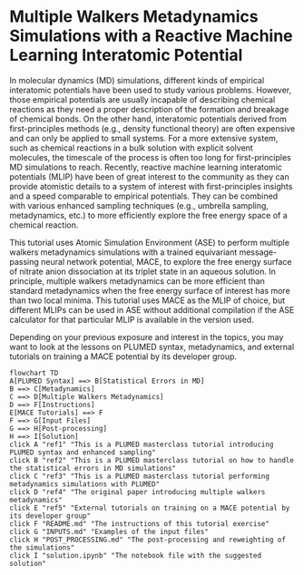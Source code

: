 # Multiple Walkers Metadynamics Simulations with a Reactive Machine Learning Interatomic Potential

In molecular dynamics (MD) simulations, different kinds of empirical interatomic potentials have been used to study various problems. However, those empirical potentials are usually incapable of describing chemical reactions as they need a proper description of the formation and breakage of chemical bonds. On the other hand, interatomic potentials derived from first-principles methods (e.g., density functional theory) are often expensive and can only be applied to small systems. For a more extensive system, such as chemical reactions in a bulk solution with explicit solvent molecules, the timescale of the process is often too long for first-principles MD simulations to reach. Recently, reactive machine learning interatomic potentials (MLIP) have been of great interest to the community as they can provide atomistic details to a system of interest with first-principles insights and a speed comparable to empirical potentials. They can be combined with various enhanced sampling techniques (e.g., umbrella sampling, metadynamics, etc.) to more efficiently explore the free energy space of a chemical reaction.

This tutorial uses Atomic Simulation Environment (ASE) to perform multiple walkers metadynamics simulations with a trained equivariant message-passing neural network potential, MACE, to explore the free energy surface of nitrate anion dissociation at its triplet state in an aqueous solution. In principle, multiple walkers metadynamics can be more efficient than standard metadynamics when the free energy surface of interest has more than two local minima. This tutorial uses MACE as the MLIP of choice, but different MLIPs can be used in ASE without additional compilation if the ASE calculator for that particular MLIP is available in the version used.

Depending on your previous exposure and interest in the topics, you may want to look at the lessons on PLUMED syntax, metadynamics, and external tutorials on training a MACE potential by its developer group.

```mermaid
flowchart TD
A[PLUMED Syntax] ==> B[Statistical Errors in MD]
B ==> C[Metadynamics]
C ==> D[Multiple Walkers Metadynamics]
D ==> F[Instructions]
E[MACE Tutorials] ==> F
F ==> G[Input Files]
G ==> H[Post-processing]
H ==> I[Solution]
click A "ref1" "This is a PLUMED masterclass tutorial introducing PLUMED syntax and enhanced sampling"
click B "ref2" "This is a PLUMED masterclass tutorial on how to handle the statistical errors in MD simulations"
click C "ref3" "This is a PLUMED masterclass tutorial performing metadynamics simulations with PLUMED"
click D "ref4" "The original paper introducing multiple walkers metadynamics"
click E "ref5" "External tutorials on training on a MACE potential by its developer group"
click F "README.md" "The instructions of this tutorial exercise"
click G "INPUTS.md" "Examples of the input files"
click H "POST_PROCESSING.md" "The post-processing and reweighting of the simulations"
click I "solution.ipynb" "The notebook file with the suggested solution"
```
